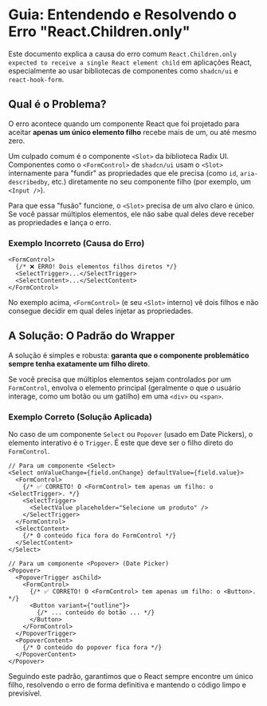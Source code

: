 
# Guia: Entendendo e Resolvendo o Erro "React.Children.only"

Este documento explica a causa do erro comum `React.Children.only expected to receive a single React element child` em aplicações React, especialmente ao usar bibliotecas de componentes como `shadcn/ui` e `react-hook-form`.

## Qual é o Problema?

O erro acontece quando um componente React que foi projetado para aceitar **apenas um único elemento filho** recebe mais de um, ou até mesmo zero.

Um culpado comum é o componente `<Slot>` da biblioteca Radix UI. Componentes como o `<FormControl>` de `shadcn/ui` usam o `<Slot>` internamente para "fundir" as propriedades que ele precisa (como `id`, `aria-describedby`, etc.) diretamente no seu componente filho (por exemplo, um `<Input />`).

Para que essa "fusão" funcione, o `<Slot>` precisa de um alvo claro e único. Se você passar múltiplos elementos, ele não sabe qual deles deve receber as propriedades e lança o erro.

### Exemplo Incorreto (Causa do Erro)

```tsx
<FormControl>
  {/* ❌ ERRO! Dois elementos filhos diretos */}
  <SelectTrigger>...</SelectTrigger>
  <SelectContent>...</SelectContent> 
</FormControl>
```

No exemplo acima, `<FormControl>` (e seu `<Slot>` interno) vê dois filhos e não consegue decidir em qual deles injetar as propriedades.

## A Solução: O Padrão do Wrapper

A solução é simples e robusta: **garanta que o componente problemático sempre tenha exatamente um filho direto**.

Se você precisa que múltiplos elementos sejam controlados por um `FormControl`, envolva o elemento principal (geralmente o que o usuário interage, como um botão ou um gatilho) em uma `<div>` ou `<span>`.

### Exemplo Correto (Solução Aplicada)

No caso de um componente `Select` ou `Popover` (usado em Date Pickers), o elemento interativo é o `Trigger`. É este que deve ser o filho direto do `FormControl`.

```tsx
// Para um componente <Select>
<Select onValueChange={field.onChange} defaultValue={field.value}>
  <FormControl>
    {/* ✅ CORRETO! O <FormControl> tem apenas um filho: o <SelectTrigger>. */}
    <SelectTrigger>
      <SelectValue placeholder="Selecione um produto" />
    </SelectTrigger>
  </FormControl>
  <SelectContent>
    {/* O conteúdo fica fora do FormControl */}
  </SelectContent>
</Select>
```

```tsx
// Para um componente <Popover> (Date Picker)
<Popover>
  <PopoverTrigger asChild>
    <FormControl>
      {/* ✅ CORRETO! O <FormControl> tem apenas um filho: o <Button>. */}
      <Button variant={"outline"}>
        {/* ... conteúdo do botão ... */}
      </Button>
    </FormControl>
  </PopoverTrigger>
  <PopoverContent>
    {/* O conteúdo do popover fica fora */}
  </PopoverContent>
</Popover>
```

Seguindo este padrão, garantimos que o React sempre encontre um único filho, resolvendo o erro de forma definitiva e mantendo o código limpo e previsível.
